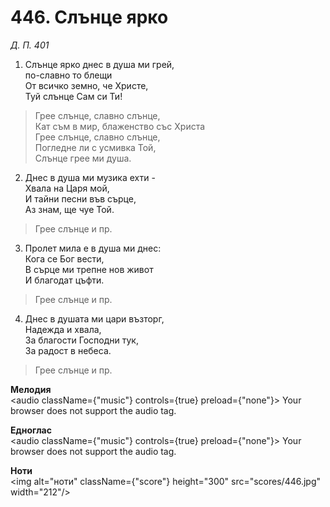# 446. Слънце ярко  

*Д. П. 401*  

1. Слънце ярко днес в душа ми грей,  
по-славно то блещи  
От всичко земно, че Христе,  
Туй слънце Сам си Ти!  

> Грее слънце, славно слънце,  
> Кат съм в мир, блаженство със Христа  
> Грее слънце, славно слънце,  
> Погледне ли с усмивка Той,  
> Слънце грее ми душа.  

2. Днес в душа ми музика ехти -  
Хвала на Царя мой,  
И тайни песни във сърце,  
Аз знам, ще чуе Той.  

> Грее слънце и пр.  

3. Пролет мила е в душа ми днес:  
Кога се Бог вести,  
В сърце ми трепне нов живот  
И благодат цъфти.  

> Грее слънце и пр.  

4. Днес в душата ми цари възторг,  
Надежда и хвала,  
За благости Господни тук,  
За радост в небеса.  

> Грее слънце и пр.  

__Мелодия__  
<audio className={"music"} controls={true} preload={"none"}><source src="mp3/446.mp3" type="audio/mpeg"/>
Your browser does not support the audio tag.
</audio>  

__Едноглас__  
<audio className={"music"} controls={true} preload={"none"}><source src="transp/446.mp3" type="audio/mpeg"/>
Your browser does not support the audio tag.
</audio>  

__Ноти__  
<img alt="ноти" className={"score"} height="300" src="scores/446.jpg" width="212"/>
